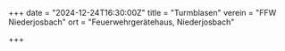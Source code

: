 +++
date = "2024-12-24T16:30:00Z"
title = "Turmblasen"
verein = "FFW Niederjosbach"
ort = "Feuerwehrgerätehaus, Niederjosbach"

+++
